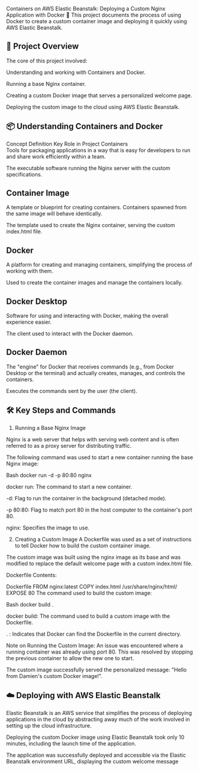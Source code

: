 Containers on AWS Elastic Beanstalk: Deploying a Custom Nginx Application with Docker 🐳
This project documents the process of using Docker to create a custom container image and deploying it quickly using AWS Elastic Beanstalk.

🚀 Project Overview
--
The core of this project involved:

Understanding and working with Containers and Docker.

Running a base Nginx container.

Creating a custom Docker image that serves a personalized welcome page.

Deploying the custom image to the cloud using AWS Elastic Beanstalk.

📦 Understanding Containers and Docker
--
Concept	Definition	Key Role in Project
Containers	
Tools for packaging applications in a way that is easy for developers to run and share work efficiently within a team.

The executable software running the Nginx server with the custom specifications.

Container Image	
--
A template or blueprint for creating containers. Containers spawned from the same image will behave identically.


The template used to create the Nginx container, serving the custom index.html file.

Docker	
--
A platform for creating and managing containers, simplifying the process of working with them.

Used to create the container images and manage the containers locally.


Docker Desktop	
--
Software for using and interacting with Docker, making the overall experience easier.

The client used to interact with the Docker daemon.

Docker Daemon	
--
The "engine" for Docker that receives commands (e.g., from Docker Desktop or the terminal) and actually creates, manages, and controls the containers.

Executes the commands sent by the user (the client).

🛠️ Key Steps and Commands
--
1. Running a Base Nginx Image

Nginx is a web server that helps with serving web content and is often referred to as a proxy server for distributing traffic.

The following command was used to start a new container running the base Nginx image:

Bash
docker run -d -p 80:80 nginx

docker run: The command to start a new container.


-d: Flag to run the container in the background (detached mode).


-p 80:80: Flag to match port 80 in the host computer to the container's port 80.

nginx: Specifies the image to use.

2. Creating a Custom Image
A Dockerfile was used as a set of instructions to tell Docker how to build the custom container image.

The custom image was built using the nginx image as its base and was modified to replace the default welcome page with a custom index.html file.

Dockerfile Contents:

Dockerfile
FROM nginx:latest
COPY index.html /usr/share/nginx/html/
EXPOSE 80
The command used to build the custom image:

Bash
docker build .

docker build: The command used to build a custom image with the Dockerfile.


. : Indicates that Docker can find the Dockerfile in the current directory.

Note on Running the Custom Image: An issue was encountered where a running container was already using port 80. This was resolved by stopping the previous container to allow the new one to start.

The custom image successfully served the personalized message: "Hello from Damien's custom Docker image!".

☁️ Deploying with AWS Elastic Beanstalk
--

Elastic Beanstalk is an AWS service that simplifies the process of deploying applications in the cloud by abstracting away much of the work involved in setting up the cloud infrastructure.

Deploying the custom Docker image using Elastic Beanstalk took only 10 minutes, including the launch time of the application.

The application was successfully deployed and accessible via the Elastic Beanstalk environment URL, displaying the custom welcome message
